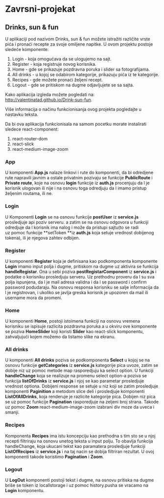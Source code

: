 # Zavrsni-projekat
## Drinks, sun & fun

U aplikaciji pod nazivom Drinks, sun & fun možete istražiti različite vrste pića i pronaći recepte za svoje omiljene napitke.
U ovom projektu postoje sledeće komponente:
1. Login - koja omogućava da se ulogujemo na sajt.
2. Register - koja registruje novog korisnika.
3. Home - gde se prikazuje pozdravna poruka i slider sa fotografijama.
4. All drinks  - u kojoj se odabirom kategorije, prikazuju pića iz te kategorije.
5. Recipes  - gde možete pronaći željeni recept.
6. Logout - gde se pritiskom na dugme odjavljujete se sa sajta.

Kako aplikacija izgleda  možete pogledati na: http://valentinatad.github.io/Drink-sun-fun.

Više informacija o načinu funkcionisanja ovog projekta pogledajte u nastavku teksta.


Da bi ova aplikacija funkcionisala na samom pocetku morate instalirati sledece react-component:
1. react-router-dom
2. react-slick
3. react-medium-image-zoom

### App
 U komponenti **App.js** nalaze linkovi i rute do komponenti, da bi odredjene rute napravili javnim 
a ostale privatnim pozivaju se funkcije **PublicRoute** i **Private route**, 
koje na osnovu **login** funkcije iz **auth.js** procenjuju da l je korisnik ulogovan ili nije i 
na osnovu toga odredjuju da l imamo pristup željenim routama, ili ne.

### Login
U Komponenti **Login** se na osnovu funkcije  **postUser** iz **service.js** prosledjuje api poziv serveru. 
a zatim se na osnovu odgovora u funkciji odredjuje da l korisnik ima nalog i može da pristupi sajtu(to se radi  
uz pomoc funkcije **setToken **iz **auth.js** koja setuje vrednost dobijenog tokena), ili je njegova zahtev odbijen.

### Register
U komponenti **Register** koja je definisana kao podkomponenta komponente **Login** imamo input polja i dugme,
 pritiskom na dugme uz aktivira se funkcija  **handleRegistar**. Ona  u sebi poziva **postRegistarComponent** 
iz **service.js**   i podatke o korisniku prosledjuju serveru.
Uz prethodnu proveru da l su sva polja ispunjena, da l je mail adresa validna i da
 l se password i confirm password podudaraju. Na osnovu responsa korisniku se salje informacija 
da l je registrovan, i ukoliko se javlja greska korisnik je upozoren da mail ili username mora da promeni.

### Home
U komponenti **Home**, postoji istoimena funkciji na osnovu vremena korisniku se ispisuje razlicita
 pozdravna poruka a u okviru ove komponente se poziva **HomeSlider** koji  koristi 
**Slider** kao react-slick komponentu, zahvaljujući kojem možemo da listamo slike na ekranu.

### All drinks
U komponenti **All drinks** poziva se podkomponenta **Select** u kojoj se na osnovu funkcije **getCategories** iz **service.js** kategorije pica uvoze,  zatim se dobije niz uz pomoc metode map rasporedjuju ka select option. U funkciji **handleChange** koja se realizuje na promenu select option-a poziva se funkcija **listOfDrinks** iz **service.js** i njoj se kao parametar prosledjuje vrednost optiona.
Dobijeni response se setuje u niz koji se zatim prosledjuje komponenti **Paginition** a metodom slice deli i prosledjuje 
komponenti  **ListOfAllDrinks**, koja  renderuje
je razlicite kategorije pica. Dobijen niz pica se  uz pomoc funkcije **Pagination** rasporedjuje na zeljeni broj strana. 
Takode uz pomoc **Zoom** react-medium-image-zoom izabrani div moze da uveca i smanji.

### Recipes

Komponenta **Recipes** ima istu koncepciju kao prethodna s tim sto se u njoj recepti 
filtriraju na osnovu unetog teksta u input polju. To obavlja funkcija handleChange, koja ukucani 
tekst kao paramatera prosledjuje funkciji **ListOfRecipes**   iz **service.js** i na taj nacin se dobija filtriran 
rezultat. U ovoj komponenti takode koristimo **Pagination** i **Zoom**.

### Logout

U **LogOut** komponenti postoji tekst i dugme, na osnovu pritiska na dugme briše se token 
iz locallstorage i uz pomoc history.pusha se vracamo na **Login** komponentu.


